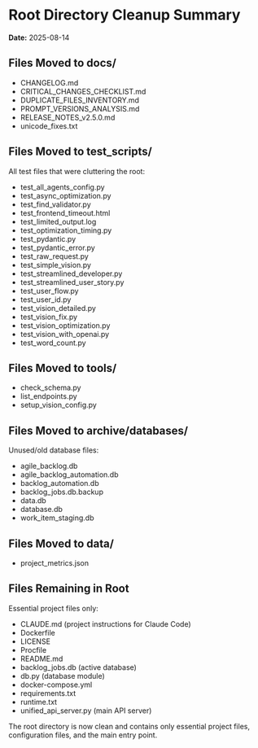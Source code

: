 # Root Directory Cleanup Summary

**Date:** 2025-08-14

## Files Moved to docs/
- CHANGELOG.md
- CRITICAL_CHANGES_CHECKLIST.md
- DUPLICATE_FILES_INVENTORY.md
- PROMPT_VERSIONS_ANALYSIS.md
- RELEASE_NOTES_v2.5.0.md
- unicode_fixes.txt

## Files Moved to test_scripts/
All test files that were cluttering the root:
- test_all_agents_config.py
- test_async_optimization.py
- test_find_validator.py
- test_frontend_timeout.html
- test_limited_output.log
- test_optimization_timing.py
- test_pydantic.py
- test_pydantic_error.py
- test_raw_request.py
- test_simple_vision.py
- test_streamlined_developer.py
- test_streamlined_user_story.py
- test_user_flow.py
- test_user_id.py
- test_vision_detailed.py
- test_vision_fix.py
- test_vision_optimization.py
- test_vision_with_openai.py
- test_word_count.py

## Files Moved to tools/
- check_schema.py
- list_endpoints.py
- setup_vision_config.py

## Files Moved to archive/databases/
Unused/old database files:
- agile_backlog.db
- agile_backlog_automation.db
- backlog_automation.db
- backlog_jobs.db.backup
- data.db
- database.db
- work_item_staging.db

## Files Moved to data/
- project_metrics.json

## Files Remaining in Root
Essential project files only:
- CLAUDE.md (project instructions for Claude Code)
- Dockerfile
- LICENSE
- Procfile
- README.md
- backlog_jobs.db (active database)
- db.py (database module)
- docker-compose.yml
- requirements.txt
- runtime.txt
- unified_api_server.py (main API server)

The root directory is now clean and contains only essential project files, configuration files, and the main entry point.